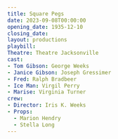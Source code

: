 ```yaml
---
title: Square Pegs
date: 2023-09-08T00:00:00
opening_date: 1935-12-10
closing_date:
layout: productions
playbill:
Theatre: Theatre Jacksonville
cast:
- Tom Gibson: George Weeks
- Janice Gibson: Joseph Gressimer
- Fred: Ralph Bradbeer
- Ice Man: Virgil Perry
- Marise: Virginia Turner
crew:
- Director: Iris K. Weeks
- Props:
  - Marion Hendry
  - Stella Long
---
```



